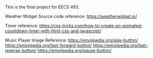 This is the final project for EECS 493. 

Weather Widget Source code reference: https://weatherwidget.io/

Timer reference: https://css-tricks.com/how-to-create-an-animated-countdown-timer-with-html-css-and-javascript/

Music Player Image Reference:
https://emojipedia.org/play-button/
https://emojipedia.org/fast-forward-button/
https://emojipedia.org/fast-reverse-button/
https://emojipedia.org/pause-button/
